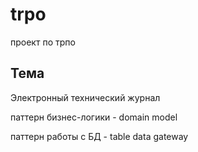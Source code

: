 # trpo
проект по трпо

## Тема

Электронный технический журнал

паттерн бизнес-логики - domain model

паттерн работы с БД - table data gateway